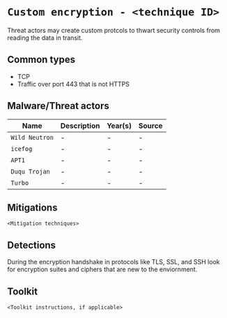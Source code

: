 # `Custom encryption - <technique ID>`

Threat actors may create custom protcols to thwart security controls from reading the data in transit.

## Common types

* TCP
* Traffic over port 443 that is not HTTPS

## Malware/Threat actors

| Name | Description | Year(s) | Source |
| --- | --- | --- | -- |
| `Wild Neutron` | - | - | - |
| `icefog` | - | - | - |
| `APT1` | - | - | - |
| `Duqu Trojan` | - | - | - |
| `Turbo` | - | - | - |

## Mitigations

`<Mitigation techniques>`

## Detections

During the encryption handshake in protocols like TLS, SSL, and SSH look for encryption suites and ciphers that are new to the enviornment.

## Toolkit

`<Toolkit instructions, if applicable>`

